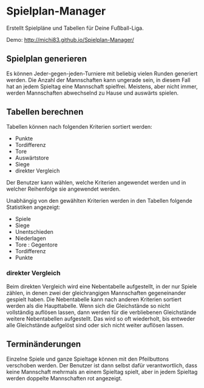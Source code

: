 # Spielplan-Manager
Erstellt Spielpläne und Tabellen für Deine Fußball-Liga.

Demo: http://michi83.github.io/Spielplan-Manager/

## Spielplan generieren
Es können Jeder-gegen-jeden-Turniere mit beliebig vielen Runden generiert werden. Die Anzahl der Mannschaften kann ungerade sein, in diesem Fall hat an jedem Spieltag eine Mannschaft spielfrei. Meistens, aber nicht immer, werden Mannschaften abwechselnd zu Hause und auswärts spielen.

## Tabellen berechnen
Tabellen können nach folgenden Kriterien sortiert werden:
* Punkte
* Tordifferenz
* Tore
* Auswärtstore
* Siege
* direkter Vergleich

Der Benutzer kann wählen, welche Kriterien angewendet werden und in welcher Reihenfolge sie angewendet werden.

Unabhängig von den gewählten Kriterien werden in den Tabellen folgende Statistiken angezeigt:
* Spiele
* Siege
* Unentschieden
* Niederlagen
* Tore : Gegentore
* Tordifferenz
* Punkte

### direkter Vergleich
Beim direkten Vergleich wird eine Nebentabelle aufgestellt, in der nur Spiele zählen, in denen zwei der gleichrangigen Mannschaften gegeneinander gespielt haben. Die Nebentabelle kann nach anderen Kriterien sortiert werden als die Haupttabelle. Wenn sich die Gleichstände so nicht vollständig auflösen lassen, dann werden für die verbliebenen Gleichstände weitere Nebentabellen aufgestellt. Das wird so oft wiederholt, bis entweder alle Gleichstände aufgelöst sind oder sich nicht weiter auflösen lassen.

## Terminänderungen
Einzelne Spiele und ganze Spieltage können mit den Pfeilbuttons verschoben werden. Der Benutzer ist dann selbst dafür verantwortlich, dass keine Mannschaft mehrmals an einem Spieltag spielt, aber in jedem Spieltag werden doppelte Mannschaften rot angezeigt.
